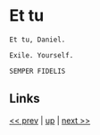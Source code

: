 # Et tu

    Et tu, Daniel.

    Exile. Yourself.

    SEMPER FIDELIS

## Links

[<< prev](2021-09-16.md) | [up](../) | [next >> ](2021-10-14.md)
